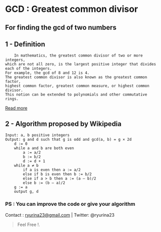# GCD : Greatest common divisor 
## For finding the gcd of two numbers

## 1 - Definition
```
    In mathematics, the greatest common divisor of two or more integers,
which are not all zero, is the largest positive integer that divides each of the integers.
For example, the gcd of 8 and 12 is 4. 
The greatest common divisor is also known as the greatest common factor,
highest common factor, greatest common measure, or highest common divisor.
This notion can be extended to polynomials and other commutative rings.
```
[Read more](https://en.wikipedia.org/wiki/Greatest_common_divisor)

## 2 - Algorithm proposed by Wikipedia
```
Input: a, b positive integers
Output: g and d such that g is odd and gcd(a, b) = g × 2d
    d := 0
    while a and b are both even
        a := a/2
        b := b/2
        d := d + 1
    while a ≠ b
        if a is even then a := a/2
        else if b is even then b := b/2
        else if a > b then a := (a – b)/2
        else b := (b – a)/2
    g := a
    output g, d
```
### PS : You can improve the code or give your algorithm

Contact : ryurina23@gmail.com | Twitter: @ryurina23

> Feel Free !.
